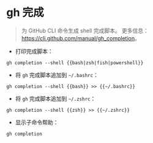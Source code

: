 # gh 完成

> 为 GitHub CLI 命令生成 shell 完成脚本。
> 更多信息：<https://cli.github.com/manual/gh_completion>。

- 打印完成脚本：

`gh completion --shell {{bash|zsh|fish|powershell}}`

- 将 `gh` 完成脚本追加到 `~/.bashrc`：

`gh completion --shell {{bash}} >> {{~/.bashrc}}`

- 将 `gh` 完成脚本追加到 `~/.zshrc`：

`gh completion --shell {{zsh}} >> {{~/.zshrc}}`

- 显示子命令帮助：

`gh completion`